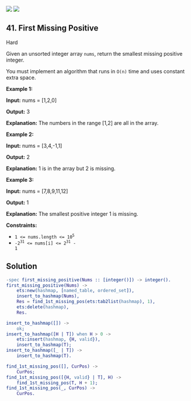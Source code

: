 [![](https://img.shields.io/github/stars/javadev/LeetCode-in-All?label=Stars&style=flat-square)](https://github.com/javadev/LeetCode-in-All)
[![](https://img.shields.io/github/forks/javadev/LeetCode-in-All?label=Fork%20me%20on%20GitHub%20&style=flat-square)](https://github.com/javadev/LeetCode-in-All/fork)

## 41\. First Missing Positive

Hard

Given an unsorted integer array `nums`, return the smallest missing positive integer.

You must implement an algorithm that runs in `O(n)` time and uses constant extra space.

**Example 1:**

**Input:** nums = [1,2,0]

**Output:** 3

**Explanation:** The numbers in the range [1,2] are all in the array.

**Example 2:**

**Input:** nums = [3,4,-1,1]

**Output:** 2

**Explanation:** 1 is in the array but 2 is missing.

**Example 3:**

**Input:** nums = [7,8,9,11,12]

**Output:** 1

**Explanation:** The smallest positive integer 1 is missing.

**Constraints:**

*   <code>1 <= nums.length <= 10<sup>5</sup></code>
*   <code>-2<sup>31</sup> <= nums[i] <= 2<sup>31</sup> - 1</code>

## Solution

```erlang
-spec first_missing_positive(Nums :: [integer()]) -> integer().
first_missing_positive(Nums) ->
    ets:new(hashmap, [named_table, ordered_set]),
    insert_to_hashmap(Nums),
    Res = find_1st_missing_pos(ets:tab2list(hashmap), 1),
    ets:delete(hashmap),
    Res.

insert_to_hashmap([]) ->
    ok;
insert_to_hashmap([H | T]) when H > 0 ->
    ets:insert(hashmap, {H, valid}),
    insert_to_hashmap(T);
insert_to_hashmap([_ | T]) ->
    insert_to_hashmap(T).

find_1st_missing_pos([], CurPos) ->
    CurPos;
find_1st_missing_pos([{H, valid} | T], H) ->
    find_1st_missing_pos(T, H + 1);
find_1st_missing_pos(_, CurPos) ->
    CurPos.
```